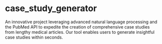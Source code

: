 # case_study_generator
An innovative project leveraging advanced natural language processing and the PubMed API to expedite the creation of comprehensive case studies from lengthy medical articles. Our tool enables users to generate insightful case studies within seconds. 
